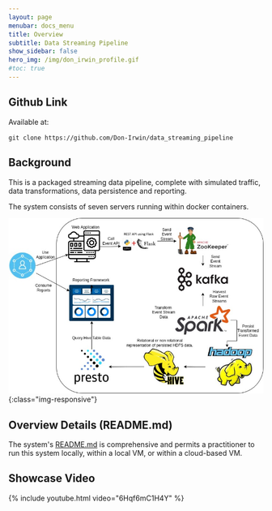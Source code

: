 ```yaml
---
layout: page
menubar: docs_menu
title: Overview
subtitle: Data Streaming Pipeline
show_sidebar: false
hero_img: /img/don_irwin_profile.gif
#toc: true
---
```


## Github Link

Available at:   

```
git clone https://github.com/Don-Irwin/data_streaming_pipeline
```

## Background

This is a packaged streaming data pipeline, complete with simulated traffic, data transformations, data persistence and reporting.

The system consists of seven servers running within docker containers.

![Overview](/docs/data-streaming/img/overview.jpg){:class="img-responsive"}

## Overview Details (README.md)

The system's <a href="https://github.com/Don-Irwin/data_streaming_pipeline/blob/main/README.md" target="_blank">README.md</a> is comprehensive and permits a practitioner to run this system locally, within a local VM, or within a cloud-based VM.


## Showcase Video

{% include youtube.html video="6Hqf6mC1H4Y" %}  
